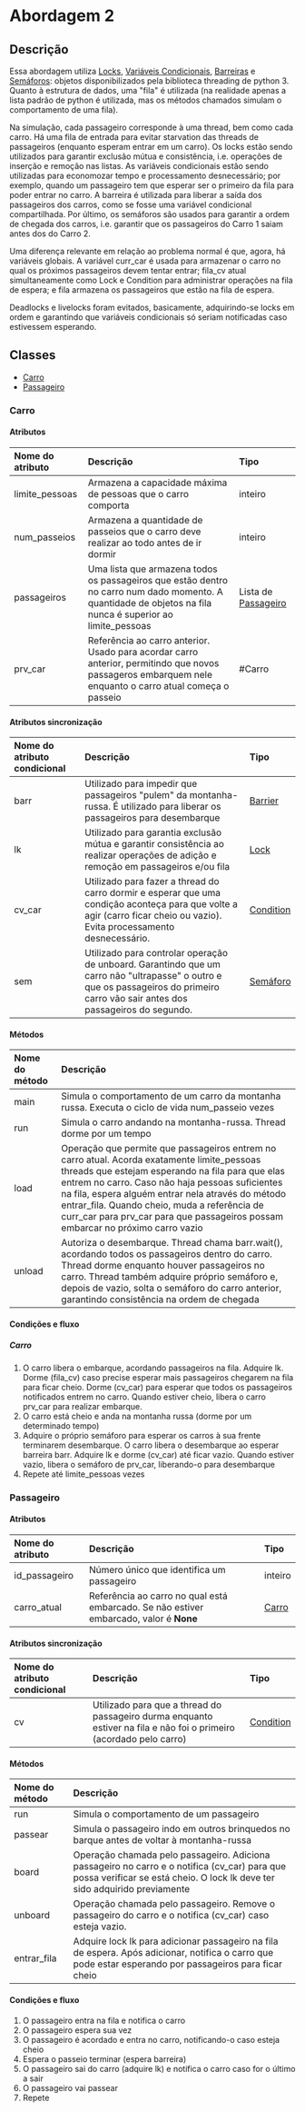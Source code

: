# Abordagem 2

## Descrição

Essa abordagem utiliza [Locks](https://docs.python.org/3/library/threading.html#lock-objects), [Variáveis Condicionais](https://docs.python.org/3/library/threading.html#condition-objects), [Barreiras](https://docs.python.org/3/library/threading.html#barrier-objects) e [Semáforos](https://docs.python.org/3/library/threading.html#semaphore-objects): objetos disponibilizados pela biblioteca threading de python 3. Quanto à estrutura de dados, uma "fila" é utilizada \(na realidade apenas a lista padrão de python é utilizada, mas os métodos chamados simulam o comportamento de uma fila\).

Na simulação, cada passageiro corresponde à uma thread, bem como cada carro. Há uma fila de entrada para evitar starvation das threads de passageiros \(enquanto esperam entrar em um carro\). Os locks estão sendo utilizados para garantir exclusão mútua e consistência, i.e. operações de inserção e remoção nas listas. As variáveis condicionais estão sendo utilizadas para economozar tempo e processamento desnecessário; por exemplo, quando um passageiro tem que esperar ser o primeiro da fila para poder entrar no carro. A barreira é utilizada para liberar a saída dos passageiros dos carros, como se fosse uma variável condicional compartilhada. Por último, os semáforos são usados para garantir a ordem de chegada dos carros, i.e. garantir que os passageiros do Carro 1 saiam antes dos do Carro 2.

Uma diferença relevante em relação ao problema normal é que, agora, há variáveis globais. A variável curr\_car é usada para armazenar o carro no qual os próximos passageiros devem tentar entrar; fila_cv atual simultaneamente como Lock e Condition para administrar operações na fila de espera; e fila armazena os passageiros que estão na fila de espera.

Deadlocks e livelocks foram evitados, basicamente, adquirindo-se locks em ordem e garantindo que variáveis condicionais só seriam notificadas caso estivessem esperando.

## Classes

* [Carro](#carro)
* [Passageiro](#passageiro)

### Carro

#### Atributos

| Nome do atributo | Descrição | Tipo |
| :--- | :--- | :--- |
| limite\_pessoas | Armazena a capacidade máxima de pessoas que o carro comporta | inteiro |
| num\_passeios | Armazena a quantidade de passeios que o carro deve realizar ao todo antes de ir dormir | inteiro |
| passageiros | Uma lista que armazena todos os passageiros que estão dentro no carro num dado momento. A quantidade de objetos na fila nunca é superior ao limite\_pessoas | Lista de [Passageiro](#passageiro) |
| prv\_car | Referência ao carro anterior. Usado para acordar carro anterior, permitindo que novos passageros embarquem nele enquanto o carro atual começa o passeio | #Carro |

#### Atributos sincronização

| Nome do atributo condicional | Descrição | Tipo |
| :--- | :--- | :--- |
| barr | Utilizado para impedir que passageiros "pulem" da montanha-russa. É utilizado para liberar os passageiros para desembarque | [Barrier](https://docs.python.org/3/library/threading.html#barrier-objects) |
| lk | Utilizado para garantia exclusão mútua e garantir consistência ao realizar operações de adição e remoção em passageiros e/ou fila | [Lock](https://docs.python.org/3/library/threading.html#lock-objects) |
| cv\_car | Utilizado para fazer a thread do carro dormir e esperar que uma condição aconteça para que volte a agir \(carro ficar cheio ou vazio\). Evita processamento desnecessário. | [Condition](https://docs.python.org/3/library/threading.html#condition-objects) |
| sem | Utilizado para controlar operação de unboard. Garantindo que um carro não "ultrapasse" o outro e que os passageiros do primeiro carro vão sair antes dos passageiros do segundo. | [Semáforo](https://docs.python.org/3/library/threading.html#semaphore-objects) |

#### Métodos

| Nome do método | Descrição |
| :--- | :--- |
| main | Simula o comportamento de um carro da montanha russa. Executa o ciclo de vida num\_passeio vezes |
| run | Simula o carro andando na montanha-russa. Thread dorme por um tempo |
| load | Operação que permite que passageiros entrem no carro atual. Acorda exatamente limite\_pessoas threads que estejam esperando na fila para que elas entrem no carro. Caso não haja pessoas suficientes na fila, espera alguém entrar nela através do método entrar\_fila. Quando cheio, muda a referência de curr_car para prv\_car para que passageiros possam embarcar no próximo carro vazio |
| unload | Autoriza o desembarque. Thread chama barr.wait\(\), acordando todos os passageiros dentro do carro. Thread dorme enquanto houver passageiros no carro. Thread também adquire próprio semáforo e, depois de vazio, solta o semáforo do carro anterior, garantindo consistência na ordem de chegada |

#### Condições e fluxo

##### Carro

1. O carro libera o embarque, acordando passageiros na fila. Adquire lk. Dorme \(fila\_cv\) caso precise esperar mais passageiros chegarem na fila para ficar cheio. Dorme \(cv\_car\) para esperar que todos os passageiros notificados entrem no carro. Quando estiver cheio, libera o carro prv\_car para realizar embarque.
2. O carro está cheio e anda na montanha russa \(dorme por um determinado tempo\)
3. Adquire o próprio semáforo para esperar os carros à sua frente terminarem desembarque. O carro libera o desembarque ao esperar barreira barr. Adquire lk e dorme \(cv\_car\) até ficar vazio. Quando estiver vazio, libera o semáforo de prv\_car, liberando-o para desembarque
4. Repete até limite\_pessoas vezes

### Passageiro

#### Atributos

| Nome do atributo | Descrição | Tipo |
| :--- | :--- | :--- |
| id\_passageiro | Número único que identifica um passageiro | inteiro |
| carro\_atual | Referência ao carro no qual está embarcado. Se não estiver embarcado, valor é **None** | [Carro](#Carro) |

#### Atributos sincronização

| Nome do atributo condicional | Descrição | Tipo |
| :--- | :--- | :--- |
| cv | Utilizado para que a thread do passageiro durma enquanto estiver na fila e não foi o primeiro \(acordado pelo carro\) | [Condition](https://docs.python.org/3/library/threading.html#condition-objects) |

#### Métodos

| Nome do método | Descrição |
| :--- | :--- |
| run | Simula o comportamento de um passageiro |
| passear | Simula o passageiro indo em outros brinquedos no barque antes de voltar à montanha-russa |
| board | Operação chamada pelo passageiro. Adiciona passageiro no carro e o notifica \(cv\_car\) para que possa verificar se está cheio. O lock lk deve ter sido adquirido previamente |
| unboard | Operação chamada pelo passageiro. Remove o passageiro do carro e o notifica \(cv\_car\) caso esteja vazio. |
| entrar\_fila | Adquire lock lk para adicionar passageiro na fila de espera. Após adicionar, notifica o carro que pode estar esperando por passageiros para ficar cheio |

#### Condições e fluxo

1. O passageiro entra na fila e notifica o carro
2. O passageiro espera sua vez
3. O passageiro é acordado e entra no carro, notificando-o caso esteja cheio
4. Espera o passeio terminar \(espera barreira\)
5. O passageiro sai do carro \(adquire lk\) e notifica o carro caso for o último a sair
6. O passageiro vai passear
7. Repete



